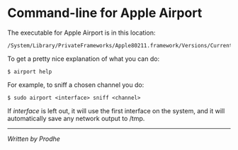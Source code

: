 Command-line for Apple Airport
==============================

The executable for Apple Airport is in this location:

	/System/Library/PrivateFrameworks/Apple80211.framework/Versions/Current/Resources/airport 

To get a pretty nice explanation of what you can do:

	$ airport help

For example, to sniff a chosen channel you do:

	$ sudo airport <interface> sniff <channel>

If *interface* is left out, it will use the first interface on the system,
and it will automatically save any network output to /tmp.

---

*Written by Prodhe*
